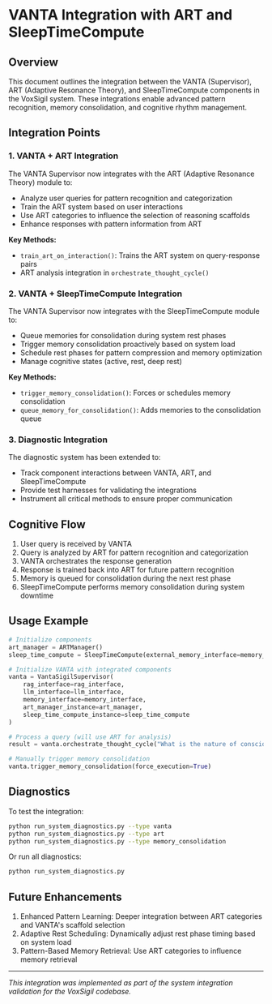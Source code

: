 # VANTA Integration with ART and SleepTimeCompute

## Overview

This document outlines the integration between the VANTA (Supervisor), ART (Adaptive Resonance Theory), and SleepTimeCompute components in the VoxSigil system. These integrations enable advanced pattern recognition, memory consolidation, and cognitive rhythm management.

## Integration Points

### 1. VANTA + ART Integration

The VANTA Supervisor now integrates with the ART (Adaptive Resonance Theory) module to:

- Analyze user queries for pattern recognition and categorization
- Train the ART system based on user interactions
- Use ART categories to influence the selection of reasoning scaffolds
- Enhance responses with pattern information from ART

**Key Methods:**
- `train_art_on_interaction()`: Trains the ART system on query-response pairs
- ART analysis integration in `orchestrate_thought_cycle()`

### 2. VANTA + SleepTimeCompute Integration

The VANTA Supervisor now integrates with the SleepTimeCompute module to:

- Queue memories for consolidation during system rest phases
- Trigger memory consolidation proactively based on system load
- Schedule rest phases for pattern compression and memory optimization
- Manage cognitive states (active, rest, deep rest)

**Key Methods:**
- `trigger_memory_consolidation()`: Forces or schedules memory consolidation
- `queue_memory_for_consolidation()`: Adds memories to the consolidation queue

### 3. Diagnostic Integration

The diagnostic system has been extended to:

- Track component interactions between VANTA, ART, and SleepTimeCompute
- Provide test harnesses for validating the integrations
- Instrument all critical methods to ensure proper communication

## Cognitive Flow

1. User query is received by VANTA
2. Query is analyzed by ART for pattern recognition and categorization
3. VANTA orchestrates the response generation
4. Response is trained back into ART for future pattern recognition
5. Memory is queued for consolidation during the next rest phase
6. SleepTimeCompute performs memory consolidation during system downtime

## Usage Example

```python
# Initialize components
art_manager = ARTManager()
sleep_time_compute = SleepTimeCompute(external_memory_interface=memory_interface)

# Initialize VANTA with integrated components
vanta = VantaSigilSupervisor(
    rag_interface=rag_interface,
    llm_interface=llm_interface,
    memory_interface=memory_interface,
    art_manager_instance=art_manager,
    sleep_time_compute_instance=sleep_time_compute
)

# Process a query (will use ART for analysis)
result = vanta.orchestrate_thought_cycle("What is the nature of consciousness?")

# Manually trigger memory consolidation
vanta.trigger_memory_consolidation(force_execution=True)
```

## Diagnostics

To test the integration:

```bash
python run_system_diagnostics.py --type vanta
python run_system_diagnostics.py --type art
python run_system_diagnostics.py --type memory_consolidation
```

Or run all diagnostics:

```bash
python run_system_diagnostics.py
```

## Future Enhancements

1. Enhanced Pattern Learning: Deeper integration between ART categories and VANTA's scaffold selection
2. Adaptive Rest Scheduling: Dynamically adjust rest phase timing based on system load
3. Pattern-Based Memory Retrieval: Use ART categories to influence memory retrieval

---

_This integration was implemented as part of the system integration validation for the VoxSigil codebase._
